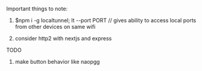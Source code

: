 Important things to note:

1. $npm i -g localtunnel; lt --port PORT // gives ability to access local ports from other devices on same wifi

2. consider http2 with nextjs and express

TODO

1. make button behavior like naopgg
